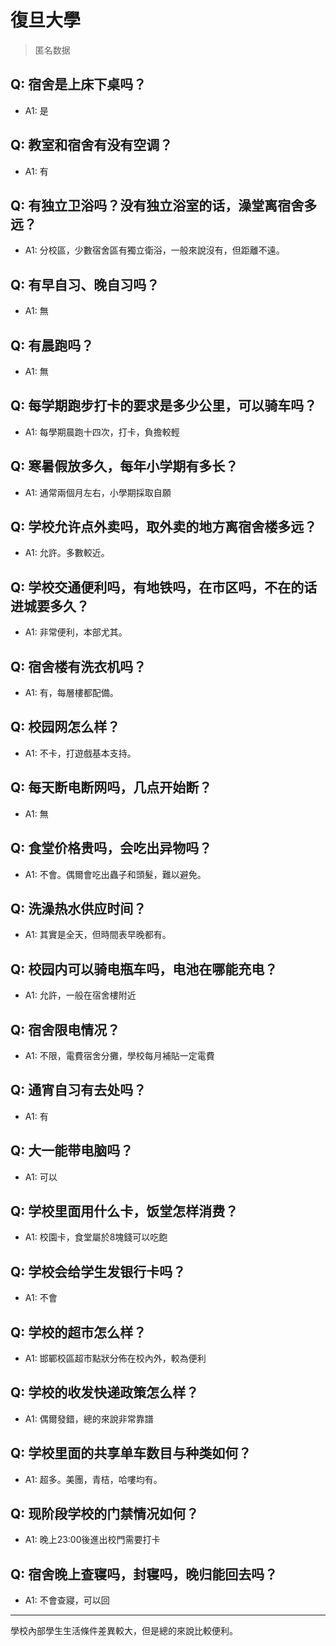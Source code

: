 # 復旦大學
> 匿名数据
## Q: 宿舍是上床下桌吗？
- A1: 是
## Q: 教室和宿舍有没有空调？
- A1: 有
## Q: 有独立卫浴吗？没有独立浴室的话，澡堂离宿舍多远？
- A1: 分校區，少數宿舍區有獨立衛浴，一般來說沒有，但距離不遠。
## Q: 有早自习、晚自习吗？
- A1: 無
## Q: 有晨跑吗？
- A1: 無
## Q: 每学期跑步打卡的要求是多少公里，可以骑车吗？
- A1: 每學期晨跑十四次，打卡，負擔較輕
## Q: 寒暑假放多久，每年小学期有多长？
- A1: 通常兩個月左右，小學期採取自願
## Q: 学校允许点外卖吗，取外卖的地方离宿舍楼多远？
- A1: 允許。多數較近。
## Q: 学校交通便利吗，有地铁吗，在市区吗，不在的话进城要多久？
- A1: 非常便利，本部尤其。
## Q: 宿舍楼有洗衣机吗？
- A1: 有，每層樓都配備。
## Q: 校园网怎么样？
- A1: 不卡，打遊戲基本支持。
## Q: 每天断电断网吗，几点开始断？
- A1: 無
## Q: 食堂价格贵吗，会吃出异物吗？
- A1: 不會。偶爾會吃出蟲子和頭髮，難以避免。
## Q: 洗澡热水供应时间？
- A1: 其實是全天，但時間表早晚都有。
## Q: 校园内可以骑电瓶车吗，电池在哪能充电？
- A1: 允許，一般在宿舍樓附近
## Q: 宿舍限电情况？
- A1: 不限，電費宿舍分攤，學校每月補貼一定電費
## Q: 通宵自习有去处吗？
- A1: 有
## Q: 大一能带电脑吗？
- A1: 可以
## Q: 学校里面用什么卡，饭堂怎样消费？
- A1: 校園卡，食堂屬於8塊錢可以吃飽
## Q: 学校会给学生发银行卡吗？
- A1: 不會
## Q: 学校的超市怎么样？
- A1: 邯鄲校區超市點狀分佈在校內外，較為便利
## Q: 学校的收发快递政策怎么样？
- A1: 偶爾發錯，總的來說非常靠譜
## Q: 学校里面的共享单车数目与种类如何？
- A1: 超多。美團，青桔，哈嘍均有。
## Q: 现阶段学校的门禁情况如何？
- A1: 晚上23:00後進出校門需要打卡
## Q: 宿舍晚上查寝吗，封寝吗，晚归能回去吗？
- A1: 不會查寢，可以回
***
學校內部學生生活條件差異較大，但是總的來說比較便利。